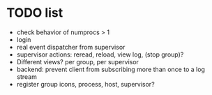 # TODO list

* check behavior of numprocs > 1
* login
* real event dispatcher from supervisor
* supervisor actions: reread, reload, view log, (stop group)?
* Different views? per group, per supervisor
* backend: prevent client from subscribing more than once to
  a log stream
* register group icons, process, host, supervisor?
